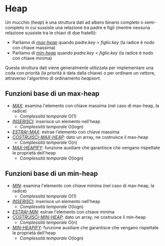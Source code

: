 # Heap
Un mucchio (*heap*) è una struttura dati ad albero binario completo o semi-completo in cui sussiste una relazione tra padre e figli (mentre nessuna relazione sussiste tra le chiavi di due fratelli):

* Parliamo di *[max-heap](/src/main/java/model/struct/Heap/MaxHeap.java)* quando *padre.key > figlio.key* (la radice è nodo con chiave massima)
* Parliamo di *[min-heap](/src/main/java/model/struct/Heap/MinHeap.java)* quando *padre.key < figlio.key* (la radice è nodo con chiave minima)

Questa struttura dati viene generalmente utilizzata per implementare una coda con priorità (la priorità è data dalla chiave) o per ordinare un vettore, attraverso l'algoritmo di ordinamento *heapsort*.

## Funzioni base di un max-heap

* *[MAX](https://github.com/FrancescoCalasso/Algorithms-and-Data-Structures-in-Java/blob/53de218e15e7cdc62631e40081a98f586509c0a2/src/main/java/model/struct/Heap/MaxHeap.java#L155)*: esamina l'elemento con chiave massima (nel caso di max-heap, la radice)
  * *Complessità temporale* O(1)
* *[INSERISCI](https://github.com/FrancescoCalasso/Algorithms-and-Data-Structures-in-Java/blob/53de218e15e7cdc62631e40081a98f586509c0a2/src/main/java/model/struct/Heap/MaxHeap.java#L106)*: inserisce un elemento nell'heap
  * *Complessità temporale* O(logn)
* *[ESTRAI-MAX](https://github.com/FrancescoCalasso/Algorithms-and-Data-Structures-in-Java/blob/53de218e15e7cdc62631e40081a98f586509c0a2/src/main/java/model/struct/Heap/MaxHeap.java#L143)*: estrae l'elemento con chiave massima
* *[COSTRUISCI-MAX-HEAP](https://github.com/FrancescoCalasso/Algorithms-and-Data-Structures-in-Java/blob/53de218e15e7cdc62631e40081a98f586509c0a2/src/main/java/model/struct/Heap/MaxHeap.java#L133)*: dato un array, ne costruisce il max-heap
  * *Complessità temporale* O(n)
* *[MAX-HEAPIFY](https://github.com/FrancescoCalasso/Algorithms-and-Data-Structures-in-Java/blob/53de218e15e7cdc62631e40081a98f586509c0a2/src/main/java/model/struct/Heap/MaxHeap.java#L83)*: funzione ausiliare che garantisce che vengano rispettate le proprietà dell'heap
  * *Complessità temporale* O(logn)

## Funzioni base di un min-heap

* *[MIN](https://github.com/FrancescoCalasso/Algorithms-and-Data-Structures-in-Java/blob/53de218e15e7cdc62631e40081a98f586509c0a2/src/main/java/model/struct/Heap/MinHeap.java#L173)*: esamina l'elemento con chiave minima (nel caso di max-heap, la radice)
  * *Complessità temporale* O(1)
* *[INSERISCI](https://github.com/FrancescoCalasso/Algorithms-and-Data-Structures-in-Java/blob/53de218e15e7cdc62631e40081a98f586509c0a2/src/main/java/model/struct/Heap/MinHeap.java#L118)*: inserisce un elemento nell'heap
  * *Complessità temporale* O(logn)
* *[ESTRAI-MIN](https://github.com/FrancescoCalasso/Algorithms-and-Data-Structures-in-Java/blob/53de218e15e7cdc62631e40081a98f586509c0a2/src/main/java/model/struct/Heap/MinHeap.java#L160)*: estrae l'elemento con chiave minima
* *[COSTRUISCI-MIN-HEAP](https://github.com/FrancescoCalasso/Algorithms-and-Data-Structures-in-Java/blob/53de218e15e7cdc62631e40081a98f586509c0a2/src/main/java/model/struct/Heap/MinHeap.java#L150)*: dato un array, ne costruisce il min-heap
  * *Complessità temporale* O(n)
* *[MIN-HEAPIFY](https://github.com/FrancescoCalasso/Algorithms-and-Data-Structures-in-Java/blob/53de218e15e7cdc62631e40081a98f586509c0a2/src/main/java/model/struct/Heap/MinHeap.java#L88)*: funzione ausiliare che garantisce che vengano rispettate le proprietà dell'heap
  * *Complessità temporale* O(logn)

